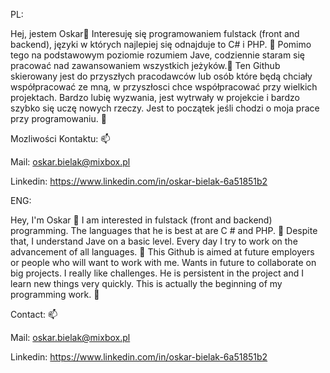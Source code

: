PL:

Hej, jestem Oskar👋
Interesuję się programowaniem fulstack (front and backend), języki w których najlepiej się odnajduje to C# i PHP. 👀
Pomimo tego na podstawowym poziomie rozumiem Jave, codziennie staram się pracować nad zawansowaniem wszystkich jeżyków.🌱
Ten Github skierowany jest do przyszłych pracodawców lub osób które będą chciały współpracować ze mną, w przyszłosci chce współpracować przy wielkich projektach. 
Bardzo lubię wyzwania, jest wytrwały w projekcie i bardzo szybko się uczę nowych rzeczy. 
Jest to początek jeśli chodzi o moja prace przy programowaniu. 💞️

Mozliwości Kontaktu: 📫

Mail: oskar.bielak@mixbox.pl

Linkedin: https://www.linkedin.com/in/oskar-bielak-6a51851b2



ENG:

Hey, I'm Oskar 👋
I am interested in fulstack (front and backend) programming. The languages that he is best at are C # and PHP. 👀
Despite that, I understand Jave on a basic level. Every day I try to work on the advancement of all languages. 🌱
This Github is aimed at future employers or people who will want to work with me. Wants in future to collaborate on big projects.
I really like challenges. He is persistent in the project and I learn new things very quickly. 
This is actually the beginning of my programming work. 💞️

Contact: 📫

Mail: oskar.bielak@mixbox.pl

Linkedin: https://www.linkedin.com/in/oskar-bielak-6a51851b2
